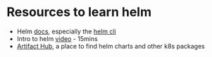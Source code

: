 # Resources to learn helm

* Helm [docs](https://docs.helm.sh/docs/), especially the [helm cli](https://docs.helm.sh/docs/helm/helm/)
* Intro to helm [video](https://www.youtube.com/watch?v=-ykwb1d0DXU) - 15mins
* [Artifact Hub](https://artifacthub.io/), a place to find helm charts and other k8s packages


